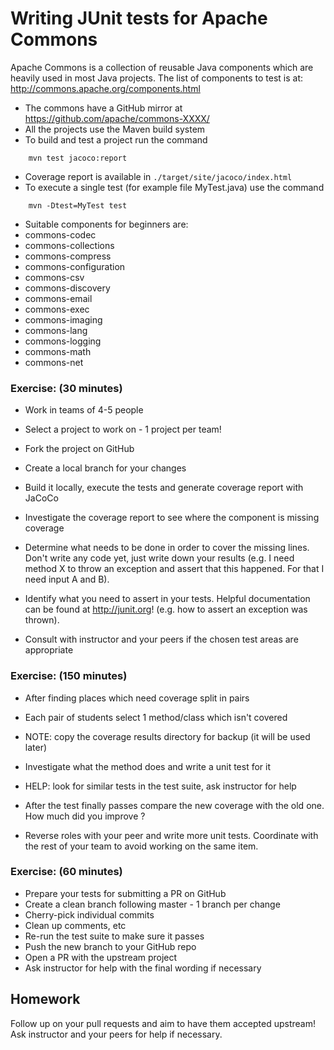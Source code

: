 # Writing JUnit tests for Apache Commons

Apache Commons is a collection of reusable Java components which are heavily
used in most Java projects. The list of components to test is at:
http://commons.apache.org/components.html

* The commons have a GitHub mirror at https://github.com/apache/commons-XXXX/
* All the projects use the Maven build system
* To build and test a project run the command

```
    mvn test jacoco:report
```

* Coverage report is available in `./target/site/jacoco/index.html`
* To execute a single test (for example file MyTest.java) use the command

```
    mvn -Dtest=MyTest test
```

* Suitable components for beginners are:
 * commons-codec
 * commons-collections
 * commons-compress
 * commons-configuration
 * commons-csv
 * commons-discovery
 * commons-email
 * commons-exec
 * commons-imaging
 * commons-lang
 * commons-logging
 * commons-math
 * commons-net


### Exercise: (30 minutes)

* Work in teams of 4-5 people
* Select a project to work on - 1 project per team!
* Fork the project on GitHub
* Create a local branch for your changes
* Build it locally, execute the tests and generate coverage report with JaCoCo
* Investigate the coverage report to see where the component is missing coverage
* Determine what needs to be done in order to cover the missing lines.
Don't write any code yet, just write down your results (e.g. I need method X to
throw an exception and assert that this happened. For that I need input A and B).
* Identify what you need to assert in your tests. Helpful documentation can be
found at http://junit.org! (e.g. how to assert an exception was thrown).

* Consult with instructor and your peers if the chosen test areas are
appropriate

### Exercise: (150 minutes)

* After finding places which need coverage split in pairs
* Each pair of students select 1 method/class which isn't covered

* NOTE: copy the coverage results directory for backup (it will be used later)

* Investigate what the method does and write a unit test for it
* HELP: look for similar tests in the test suite, ask instructor for help

* After the test finally passes compare the new coverage with the old one.
How much did you improve ?

* Reverse roles with your peer and write more unit tests. Coordinate with
the rest of your team to avoid working on the same item.

### Exercise: (60 minutes)

* Prepare your tests for submitting a PR on GitHub
 * Create a clean branch following master - 1 branch per change
 * Cherry-pick individual commits
 * Clean up comments, etc
* Re-run the test suite to make sure it passes
* Push the new branch to your GitHub repo
* Open a PR with the upstream project
* Ask instructor for help with the final wording if necessary


## Homework

Follow up on your pull requests and aim to have them accepted upstream!
Ask instructor and your peers for help if necessary.
